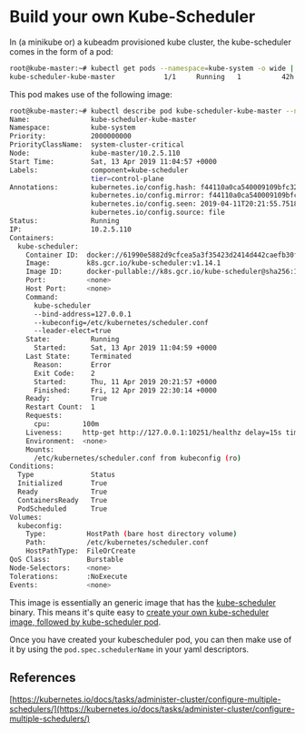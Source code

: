 # Build your own Kube-Scheduler

In (a minikube or) a kubeadm provisioned kube cluster, the kube-scheduler comes in the form of a pod:

```bash
root@kube-master:~# kubectl get pods --namespace=kube-system -o wide | grep scheduler
kube-scheduler-kube-master            1/1     Running   1          42h   10.2.5.110    kube-master    <none>           <none>
```

This pod makes use of the following image:


```bash
root@kube-master:~# kubectl describe pod kube-scheduler-kube-master --namespace=kube-system
Name:               kube-scheduler-kube-master
Namespace:          kube-system
Priority:           2000000000
PriorityClassName:  system-cluster-critical
Node:               kube-master/10.2.5.110
Start Time:         Sat, 13 Apr 2019 11:04:57 +0000
Labels:             component=kube-scheduler
                    tier=control-plane
Annotations:        kubernetes.io/config.hash: f44110a0ca540009109bfc32a7eb0baa
                    kubernetes.io/config.mirror: f44110a0ca540009109bfc32a7eb0baa
                    kubernetes.io/config.seen: 2019-04-11T20:21:55.751863137Z
                    kubernetes.io/config.source: file
Status:             Running
IP:                 10.2.5.110
Containers:
  kube-scheduler:
    Container ID:  docker://61990e5882d9cfcea5a3f35423d2414d442caefb30fb9aa2e6491dc103b4640a
    Image:         k8s.gcr.io/kube-scheduler:v1.14.1
    Image ID:      docker-pullable://k8s.gcr.io/kube-scheduler@sha256:11af0ae34bc63cdc78b8bd3256dff1ba96bf2eee4849912047dee3e420b52f8f
    Port:          <none>
    Host Port:     <none>
    Command:
      kube-scheduler
      --bind-address=127.0.0.1
      --kubeconfig=/etc/kubernetes/scheduler.conf
      --leader-elect=true
    State:          Running
      Started:      Sat, 13 Apr 2019 11:04:59 +0000
    Last State:     Terminated
      Reason:       Error
      Exit Code:    2
      Started:      Thu, 11 Apr 2019 20:21:57 +0000
      Finished:     Fri, 12 Apr 2019 22:30:14 +0000
    Ready:          True
    Restart Count:  1
    Requests:
      cpu:        100m
    Liveness:     http-get http://127.0.0.1:10251/healthz delay=15s timeout=15s period=10s #success=1 #failure=8
    Environment:  <none>
    Mounts:
      /etc/kubernetes/scheduler.conf from kubeconfig (ro)
Conditions:
  Type              Status
  Initialized       True
  Ready             True
  ContainersReady   True
  PodScheduled      True
Volumes:
  kubeconfig:
    Type:          HostPath (bare host directory volume)
    Path:          /etc/kubernetes/scheduler.conf
    HostPathType:  FileOrCreate
QoS Class:         Burstable
Node-Selectors:    <none>
Tolerations:       :NoExecute
Events:            <none>
```

This image is essentially an generic image that has the [kube-scheduler](https://kubernetes.io/docs/reference/command-line-tools-reference/kube-scheduler/) binary. This means it's quite easy to [create your own kube-scheduler image, followed by kube-scheduler pod](https://kubernetes.io/docs/tasks/administer-cluster/configure-multiple-schedulers/).

Once you have created your kubescheduler pod, you can then make use of it by using the `pod.spec.schedulerName` in your yaml descriptors. 




## References

[https://kubernetes.io/docs/tasks/administer-cluster/configure-multiple-schedulers/](https://kubernetes.io/docs/tasks/administer-cluster/configure-multiple-schedulers/)